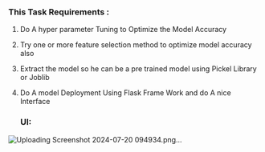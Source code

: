 ### This Task Requirements :
1. Do A hyper parameter Tuning to Optimize the Model Accuracy 
2. Try one or more feature selection method to optimize model accuracy also 
3. Extract the model so he can be a pre trained model using Pickel Library or Joblib 
4. Do A model Deployment Using Flask Frame Work and do A nice Interface




   ### UI:
![Uploading Screenshot 2024-07-20 094934.png…]()
